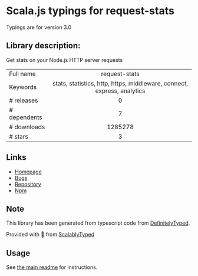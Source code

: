 
# Scala.js typings for request-stats

Typings are for version 3.0

## Library description:
Get stats on your Node.js HTTP server requests

|                    |                 |
| ------------------ | :-------------: |
| Full name          | request-stats |
| Keywords           | stats, statistics, http, https, middleware, connect, express, analytics |
| # releases         | 0 |
| # dependents       | 7 |
| # downloads        | 1285278 |
| # stars            | 3 |

## Links
- [Homepage](https://github.com/watson/request-stats)
- [Bugs](https://github.com/watson/request-stats/issues)
- [Repository](https://github.com/watson/request-stats)
- [Npm](https://www.npmjs.com/package/request-stats)
    


## Note
This library has been generated from typescript code from [DefinitelyTyped](https://definitelytyped.org).

Provided with :purple_heart: from [ScalablyTyped](https://github.com/oyvindberg/ScalablyTyped)

## Usage
See [the main readme](../../readme.md) for instructions.


